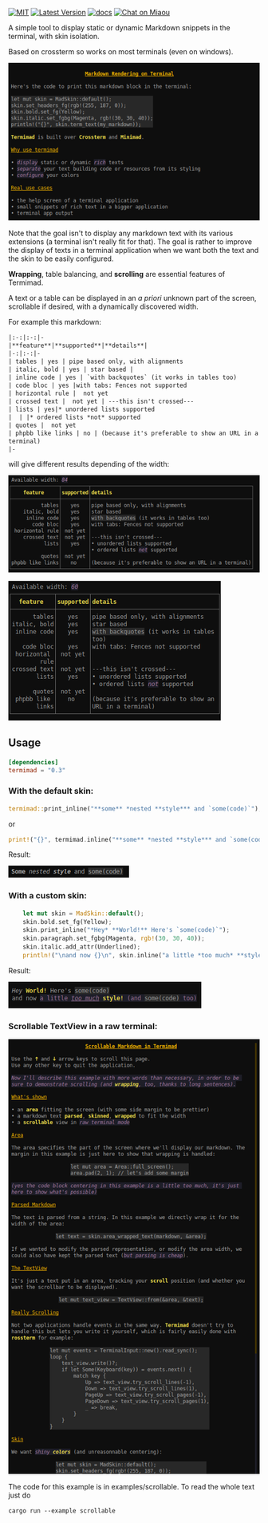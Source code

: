 [![MIT][s2]][l2] [![Latest Version][s1]][l1] [![docs][s3]][l3] [![Chat on Miaou][s4]][l4]

[s1]: https://img.shields.io/crates/v/termimad.svg
[l1]: https://crates.io/crates/termimad

[s2]: https://img.shields.io/badge/license-MIT-blue.svg
[l2]: termimad/LICENSE

[s3]: https://docs.rs/termimad/badge.svg
[l3]: https://docs.rs/termimad/

[s4]: https://miaou.dystroy.org/static/shields/room.svg
[l4]: https://miaou.dystroy.org/3


A simple tool to display static or dynamic Markdown snippets in the terminal, with skin isolation.

Based on crossterm so works on most terminals (even on windows).

![text](doc/text.png)

Note that the goal isn't to display any markdown text with its various extensions (a terminal isn't really fit for that). The goal is rather to improve the display of texts in a terminal application when we want both the text and the skin to be easily configured.

**Wrapping**, table balancing, and **scrolling** are essential features of Termimad.

A text or a table can be displayed in an *a priori* unknown part of the screen, scrollable if desired, with a dynamically discovered width.

For example this markdown:

	|:-:|:-:|-
	|**feature**|**supported**|**details**|
	|-:|:-:|-
	| tables | yes | pipe based only, with alignments
	| italic, bold | yes | star based |
	| inline code | yes | `with backquotes` (it works in tables too)
	| code bloc | yes |with tabs: Fences not supported
	| horizontal rule |  not yet
	| crossed text |  not yet | ---this isn't crossed---
	| lists | yes|* unordered lists supported
	|  | |* ordered lists *not* supported
	| quotes |  not yet
	| phpbb like links | no | (because it's preferable to show an URL in a terminal)
	|-

will give different results depending of the width:

![table](doc/table-in-84.png)

![table](doc/table-in-60.png)

##  Usage

```toml
[dependencies]
termimad = "0.3"
```

### With the default skin:

```rust
termimad::print_inline("**some** *nested **style*** and `some(code)`");
```
or
```rust
print!("{}", termimad.inline("**some** *nested **style*** and `some(code)`"));
```

Result:

![simple example](doc/default-skin-simple.png)

### With a custom skin:

```rust
    let mut skin = MadSkin::default();
    skin.bold.set_fg(Yellow);
    skin.print_inline("*Hey* **World!** Here's `some(code)`");
    skin.paragraph.set_fgbg(Magenta, rgb!(30, 30, 40));
    skin.italic.add_attr(Underlined);
    println!("\nand now {}\n", skin.inline("a little *too much* **style!** (and `some(code)` too)"));
```

Result:

![too much style](doc/too_much.png)

### Scrollable TextView in a raw terminal:

![scrollable](doc/scrollable.png)

The code for this example is in examples/scrollable. To read the whole text just do

    cargo run --example scrollable


